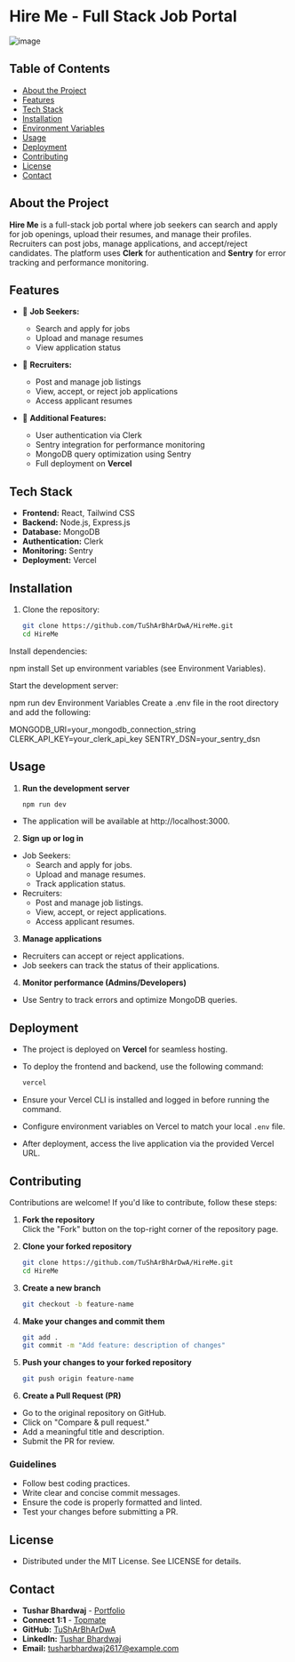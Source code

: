 # Hire Me - Full Stack Job Portal
![image](https://github.com/user-attachments/assets/be77c903-df41-409b-b998-9f55387fbff9)


## Table of Contents
- [About the Project](#about-the-project)
- [Features](#features)
- [Tech Stack](#tech-stack)
- [Installation](#installation)
- [Environment Variables](#environment-variables)
- [Usage](#usage)
- [Deployment](#deployment)
- [Contributing](#contributing)
- [License](#license)
- [Contact](#contact)

## About the Project
**Hire Me** is a full-stack job portal where job seekers can search and apply for job openings, upload their resumes, and manage their profiles. Recruiters can post jobs, manage applications, and accept/reject candidates. The platform uses **Clerk** for authentication and **Sentry** for error tracking and performance monitoring.

## Features
- 🏢 **Job Seekers:**
  - Search and apply for jobs
  - Upload and manage resumes
  - View application status

- 🎯 **Recruiters:**
  - Post and manage job listings
  - View, accept, or reject job applications
  - Access applicant resumes

- 🔧 **Additional Features:**
  - User authentication via Clerk
  - Sentry integration for performance monitoring
  - MongoDB query optimization using Sentry
  - Full deployment on **Vercel**

## Tech Stack
- **Frontend:** React, Tailwind CSS
- **Backend:** Node.js, Express.js
- **Database:** MongoDB
- **Authentication:** Clerk
- **Monitoring:** Sentry
- **Deployment:** Vercel

## Installation
1. Clone the repository:
   ```sh
   git clone https://github.com/TuShArBhArDwA/HireMe.git
   cd HireMe
Install dependencies:

npm install
Set up environment variables (see Environment Variables).

Start the development server:

npm run dev
Environment Variables
Create a .env file in the root directory and add the following:

MONGODB_URI=your_mongodb_connection_string
CLERK_API_KEY=your_clerk_api_key
SENTRY_DSN=your_sentry_dsn

## Usage
1. **Run the development server**  
   ```sh
   npm run dev
  - The application will be available at http://localhost:3000.

2. **Sign up or log in**
  - Job Seekers:
    - Search and apply for jobs.
    - Upload and manage resumes.
    - Track application status.
  - Recruiters:
    - Post and manage job listings.
    - View, accept, or reject applications.
    - Access applicant resumes.
3. **Manage applications**
- Recruiters can accept or reject applications.
- Job seekers can track the status of their applications.
4. **Monitor performance (Admins/Developers)**
- Use Sentry to track errors and optimize MongoDB queries.


## Deployment
- The project is deployed on **Vercel** for seamless hosting.
- To deploy the frontend and backend, use the following command:

  ```sh
  vercel
- Ensure your Vercel CLI is installed and logged in before running the command.
- Configure environment variables on Vercel to match your local `.env` file.
- After deployment, access the live application via the provided Vercel URL.

## Contributing
Contributions are welcome! If you'd like to contribute, follow these steps:

1. **Fork the repository**  
   Click the "Fork" button on the top-right corner of the repository page.

2. **Clone your forked repository**  
   ```sh
   git clone https://github.com/TuShArBhArDwA/HireMe.git
   cd HireMe

3. **Create a new branch**
   ```sh
   git checkout -b feature-name

4. **Make your changes and commit them**
   ```sh
   git add .
   git commit -m "Add feature: description of changes"

5. **Push your changes to your forked repository**
   ```sh
   git push origin feature-name

6. **Create a Pull Request (PR)**
- Go to the original repository on GitHub.
- Click on "Compare & pull request."
- Add a meaningful title and description.
- Submit the PR for review.

### Guidelines
- Follow best coding practices.
- Write clear and concise commit messages.
- Ensure the code is properly formatted and linted.
- Test your changes before submitting a PR.


## License
- Distributed under the MIT License. See LICENSE for details.

## Contact
- **Tushar Bhardwaj** - [Portfolio](https://tushar-bhardwaj.vercel.app/)
- **Connect 1:1** - [Topmate](https://topmate.io/tusharbhardwaj)
- **GitHub:** [TuShArBhArDwA](https://github.com/TuShArBhArDwA)
- **LinkedIn:** [Tushar Bhardwaj](https://www.linkedin.com/in/bhardwajtushar2004/)
- **Email:** [tusharbhardwaj2617@example.com](mailto:tusharbhardwaj2617@example.com)


